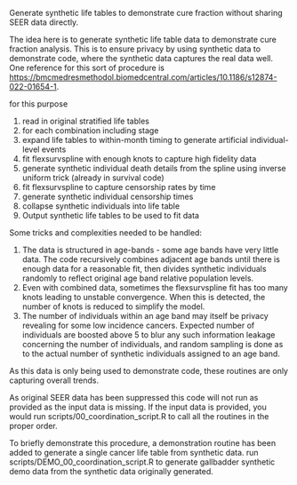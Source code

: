 Generate synthetic life tables to demonstrate cure fraction without sharing SEER data directly.

The idea here is to generate synthetic life table data to demonstrate cure fraction analysis.  This is to ensure privacy by using synthetic data to demonstrate code, where the synthetic data captures the real data well. One reference for this sort of procedure is https://bmcmedresmethodol.biomedcentral.com/articles/10.1186/s12874-022-01654-1.

for this purpose
1) read in original stratified life tables
2) for each combination including stage
3) expand life tables to within-month timing to generate artificial individual-level events
4) fit flexsurvspline with enough knots to capture high fidelity data
5) generate synthetic individual death details from the spline using inverse uniform trick (already in survival code)
6) fit flexsurvspline to capture censorship rates by time
7) generate synthetic individual censorship times 
8) collapse synthetic individuals into life table
9) Output synthetic life tables to be used to fit data

Some tricks and complexities needed to be handled:
1) The data is structured in age-bands - some age bands have very little data.  The code recursively combines adjacent age bands until there is enough data for a reasonable fit, then divides synthetic individuals randomly to reflect original age band relative population levels.
2) Even with combined data, sometimes the flexsurvspline fit has too many knots leading to unstable convergence.  When this is detected, the number of knots is reduced to simplify the model.
3) The number of individuals within an age band may itself be privacy revealing for some low incidence cancers.  Expected number of individuals are boosted above 5 to blur any such information leakage concerning the number of individuals, and random sampling is done as to the actual number of synthetic individuals assigned to an age band.

As this data is only being used to demonstrate code, these routines are only capturing overall trends.

As original SEER data has been suppressed this code will not run as provided as the input data is missing.  If the input data is provided, you would run scripts/00_coordination_script.R to call all the routines in the proper order.

To briefly demonstrate this procedure, a demonstration routine has been added to generate a single cancer life table from synthetic data.
run scripts/DEMO_00_coordination_script.R to generate gallbadder synthetic demo data from the synthetic data originally generated.
